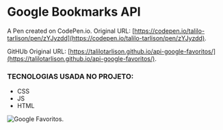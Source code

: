 # Google Bookmarks API

A Pen created on CodePen.io. Original URL: [https://codepen.io/talilo-tarlison/pen/zYJyzdd](https://codepen.io/talilo-tarlison/pen/zYJyzdd).

GitHUb Original URL: [https://talilotarlison.github.io/api-google-favoritos/](https://talilotarlison.github.io/api-google-favoritos/).
### TECNOLOGIAS USADA NO PROJETO:
- CSS
- JS
- HTML

![Google Favoritos](https://www.ghacks.net/wp-content/uploads/2021/07/google-bookmarks-end-of-support.png).

